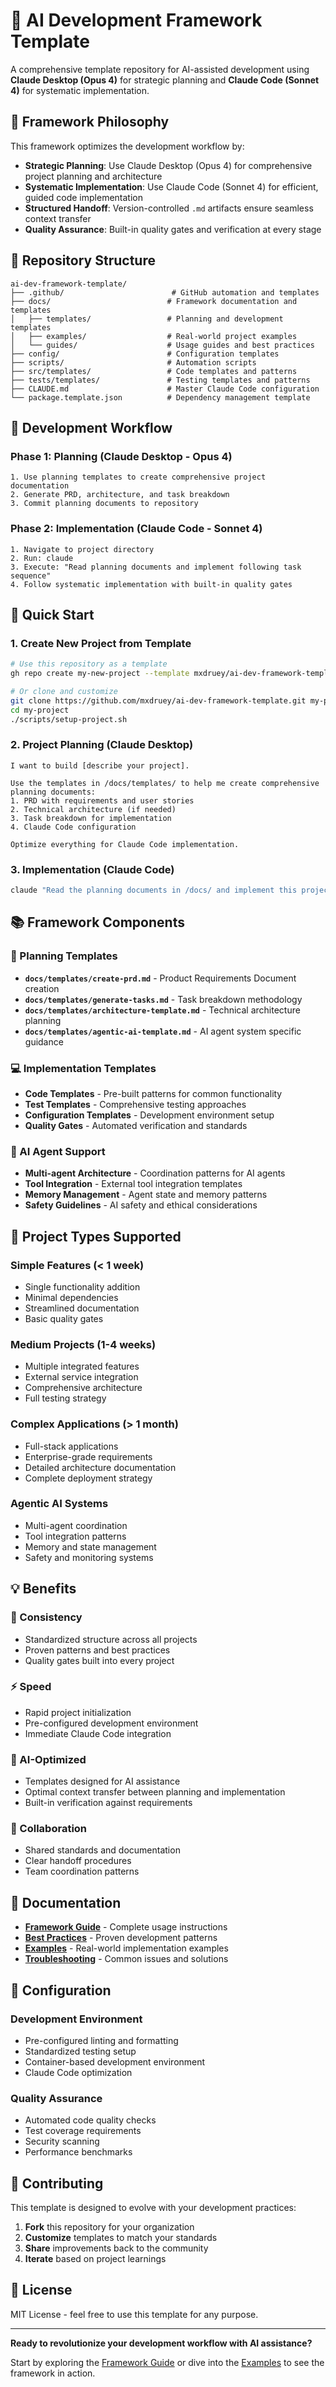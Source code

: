 # 🚀 AI Development Framework Template

A comprehensive template repository for AI-assisted development using **Claude Desktop (Opus 4)** for strategic planning and **Claude Code (Sonnet 4)** for systematic implementation.

## 🎯 Framework Philosophy

This framework optimizes the development workflow by:
- **Strategic Planning**: Use Claude Desktop (Opus 4) for comprehensive project planning and architecture
- **Systematic Implementation**: Use Claude Code (Sonnet 4) for efficient, guided code implementation
- **Structured Handoff**: Version-controlled `.md` artifacts ensure seamless context transfer
- **Quality Assurance**: Built-in quality gates and verification at every stage

## 📁 Repository Structure

```
ai-dev-framework-template/
├── .github/                        # GitHub automation and templates
├── docs/                          # Framework documentation and templates
│   ├── templates/                 # Planning and development templates
│   ├── examples/                  # Real-world project examples
│   └── guides/                    # Usage guides and best practices
├── config/                        # Configuration templates
├── scripts/                       # Automation scripts
├── src/templates/                 # Code templates and patterns
├── tests/templates/               # Testing templates and patterns
├── CLAUDE.md                      # Master Claude Code configuration
└── package.template.json          # Dependency management template
```

## 🔄 Development Workflow

### **Phase 1: Planning (Claude Desktop - Opus 4)**
```
1. Use planning templates to create comprehensive project documentation
2. Generate PRD, architecture, and task breakdown
3. Commit planning documents to repository
```

### **Phase 2: Implementation (Claude Code - Sonnet 4)**
```
1. Navigate to project directory
2. Run: claude
3. Execute: "Read planning documents and implement following task sequence"
4. Follow systematic implementation with built-in quality gates
```

## 🚀 Quick Start

### **1. Create New Project from Template**
```bash
# Use this repository as a template
gh repo create my-new-project --template mxdruey/ai-dev-framework-template

# Or clone and customize
git clone https://github.com/mxdruey/ai-dev-framework-template.git my-project
cd my-project
./scripts/setup-project.sh
```

### **2. Project Planning (Claude Desktop)**
```
I want to build [describe your project].

Use the templates in /docs/templates/ to help me create comprehensive planning documents:
1. PRD with requirements and user stories
2. Technical architecture (if needed)
3. Task breakdown for implementation
4. Claude Code configuration

Optimize everything for Claude Code implementation.
```

### **3. Implementation (Claude Code)**
```bash
claude "Read the planning documents in /docs/ and implement this project following the systematic approach in CLAUDE.md"
```

## 📚 Framework Components

### **🧠 Planning Templates**
- **`docs/templates/create-prd.md`** - Product Requirements Document creation
- **`docs/templates/generate-tasks.md`** - Task breakdown methodology  
- **`docs/templates/architecture-template.md`** - Technical architecture planning
- **`docs/templates/agentic-ai-template.md`** - AI agent system specific guidance

### **💻 Implementation Templates**
- **Code Templates** - Pre-built patterns for common functionality
- **Test Templates** - Comprehensive testing approaches
- **Configuration Templates** - Development environment setup
- **Quality Gates** - Automated verification and standards

### **🤖 AI Agent Support**
- **Multi-agent Architecture** - Coordination patterns for AI agents
- **Tool Integration** - External tool integration templates
- **Memory Management** - Agent state and memory patterns
- **Safety Guidelines** - AI safety and ethical considerations

## 🎯 Project Types Supported

### **Simple Features** (< 1 week)
- Single functionality addition
- Minimal dependencies
- Streamlined documentation
- Basic quality gates

### **Medium Projects** (1-4 weeks)
- Multiple integrated features
- External service integration
- Comprehensive architecture
- Full testing strategy

### **Complex Applications** (> 1 month)
- Full-stack applications
- Enterprise-grade requirements
- Detailed architecture documentation
- Complete deployment strategy

### **Agentic AI Systems**
- Multi-agent coordination
- Tool integration patterns
- Memory and state management
- Safety and monitoring systems

## 💡 Benefits

### **🎯 Consistency**
- Standardized structure across all projects
- Proven patterns and best practices
- Quality gates built into every project

### **⚡ Speed**
- Rapid project initialization
- Pre-configured development environment
- Immediate Claude Code integration

### **🧠 AI-Optimized**
- Templates designed for AI assistance
- Optimal context transfer between planning and implementation
- Built-in verification against requirements

### **👥 Collaboration**
- Shared standards and documentation
- Clear handoff procedures
- Team coordination patterns

## 📖 Documentation

- **[Framework Guide](docs/guides/framework-guide.md)** - Complete usage instructions
- **[Best Practices](docs/guides/best-practices.md)** - Proven development patterns
- **[Examples](docs/examples/)** - Real-world implementation examples
- **[Troubleshooting](docs/guides/troubleshooting.md)** - Common issues and solutions

## 🔧 Configuration

### **Development Environment**
- Pre-configured linting and formatting
- Standardized testing setup
- Container-based development environment
- Claude Code optimization

### **Quality Assurance**
- Automated code quality checks
- Test coverage requirements
- Security scanning
- Performance benchmarks

## 🤝 Contributing

This template is designed to evolve with your development practices:

1. **Fork** this repository for your organization
2. **Customize** templates to match your standards
3. **Share** improvements back to the community
4. **Iterate** based on project learnings

## 📄 License

MIT License - feel free to use this template for any purpose.

---

**Ready to revolutionize your development workflow with AI assistance?**

Start by exploring the [Framework Guide](docs/guides/framework-guide.md) or dive into the [Examples](docs/examples/) to see the framework in action.
